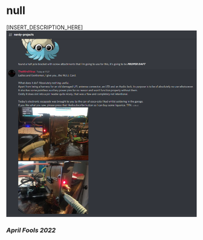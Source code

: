 # null
[INSERT_DESCRIPTION_HERE]
![NULL](https://github.com/themindvirus/null/blob/main/NULLcard.png)
### *April Fools 2022*
